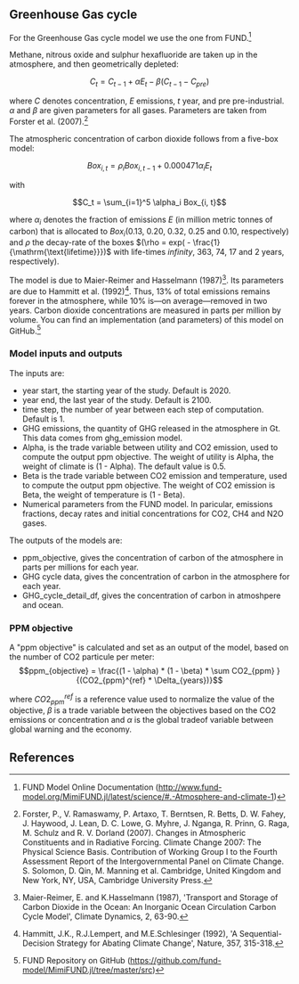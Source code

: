 ## Greenhouse Gas cycle 

For the Greenhouse Gas cycle model we use the one from FUND.[^4]

Methane, nitrous oxide and sulphur hexafluoride are taken up in the atmosphere, and then geometrically depleted:

$$C_{t} = C_{t-1} + \alpha E_{t} - \beta (C_{t-1} - C_{pre}) $$

where $C$ denotes concentration, $E$ emissions, $t$ year, and $\text{pre}$ pre-industrial. $\alpha$ and $\beta$ are given parameters for all gases. 
Parameters are taken from Forster et al. (2007).[^5]

The atmospheric concentration of carbon dioxide follows from a five-box model:

$$Box_{i, t} = \rho_i Box_{i, t-1} + 0.000471\alpha_i E_t$$

with 

$$C_t = \sum_{i=1}^5 \alpha_i Box_{i, t}$$

where $\alpha_{i}$ denotes the fraction of emissions $E$ (in million metric tonnes of carbon) that is allocated to $Box_{i}$($0.13$, $0.20$, $0.32$, $0.25$ and $0.10$, respectively) 
and $\rho$ the decay-rate of the boxes $(\rho = exp( - \frac{1}{\mathrm{\text{lifetime}}})$
with life-times $infinity$, $363$, $74$, $17$ and $2$ years, respectively).

The model is due to Maier-Reimer and Hasselmann (1987)[^1].
Its parameters are due to Hammitt et al. (1992)[^2]. Thus, 13$\%$ of total emissions remains forever in the atmosphere, while 10$\%$ is—on average—removed in two years. Carbon dioxide concentrations are measured in parts per million by volume.
You can find an implementation (and parameters) of this model on GitHub.[^3]


### Model inputs and outputs

The inputs are:
* year start, the starting year of the study. Default is 2020.
* year end, the last year of the study. Default is 2100.
* time step, the number of year between each step of computation. Default is 1.
* GHG emissions, the quantity of GHG released in the atmosphere in Gt. This data comes from ghg_emission model. 
* Alpha, is the trade variable between utility and CO2 emission, used to compute the output ppm objective. The weight of utility is Alpha, the weight of climate is (1 - Alpha). The default value is 0.5.
* Beta is the trade variable between CO2 emission and temperature, used to compute the output ppm objective. The weight of CO2 emission is Beta, the weight of temperature is (1 - Beta).
* Numerical parameters from the FUND model. In paricular, emissions fractions, decay rates and initial concentrations for CO2, CH4 and N2O gases.

The outputs of the models are:
* ppm\_objective, gives the concentration of carbon of the atmosphere in parts per millions for each year.
* GHG cycle data, gives the concentration of carbon in the atmosphere for each year.
* GHG\_cycle\_detail\_df, gives the concentration of carbon in atmoshpere and ocean. 

### PPM objective

A "ppm objective" is calculated and set as an output of the model, based on the number of CO2 particule per meter:
$$ppm_{objective} = \frac{(1 - \alpha) * (1 - \beta) * \sum CO2_{ppm} }{(CO2_{ppm}^{ref} * \Delta_{years})}$$

where $CO2_{ppm}^{ref}$ is a reference value used to normalize the value of the objective, $\beta$ is a trade variable between the objectives based on the CO2 emissions or concentration and $\alpha$ is the global tradeof variable between global warning and the economy.
## References 
[^1]: Maier-Reimer, E. and K.Hasselmann (1987), 'Transport and Storage of Carbon Dioxide in the Ocean: An Inorganic Ocean Circulation Carbon Cycle Model', Climate Dynamics, 2, 63-90.
[^2]: Hammitt, J.K., R.J.Lempert, and M.E.Schlesinger (1992), 'A Sequential-Decision Strategy for Abating Climate Change', Nature, 357, 315-318.
[^3]: FUND Repository on GitHub (https://github.com/fund-model/MimiFUND.jl/tree/master/src)
[^4]: FUND Model Online Documentation (http://www.fund-model.org/MimiFUND.jl/latest/science/#.-Atmosphere-and-climate-1)
[^5]: Forster, P., V. Ramaswamy, P. Artaxo, T. Berntsen, R. Betts, D. W. Fahey, J. Haywood, J. Lean, D. C. Lowe, G. Myhre, J. Nganga, R. Prinn, G. Raga, M. Schulz and R. V. Dorland (2007). Changes in Atmospheric Constituents and in Radiative Forcing. Climate Change 2007: The Physical Science Basis. Contribution of Working Group I to the Fourth Assessment Report of the Intergovernmental Panel on Climate Change. S. Solomon, D. Qin, M. Manning et al. Cambridge, United Kingdom and New York, NY, USA, Cambridge University Press.